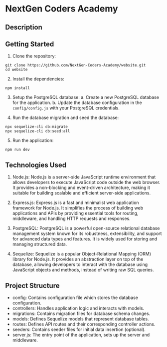 # NextGen Coders Academy

## Description

## Getting Started
1. Clone the repository:
```
git clone https://github.com/NextGen-Coders-Academy/website.git
cd website
```

2. Install the dependencies:
```
npm install
```

3. Setup the PostgreSQL database:
   a. Create a new PostgreSQL database for the application.
   b.  Update the database configuration in the `config/config.js` with your PostgreSQL credentials.

4. Run the database migration and seed the database:
```
npx sequelize-cli db:migrate
npx sequelize-cli db:seed:all
```

5. Run the application:
```
npm run dev
```

## Technologies Used
1. Node.js: Node.js is a server-side JavaScript runtime environment that allows developers to execute JavaScript code outside the web browser. It provides a non-blocking and event-driven architecture, making it suitable for building scalable and efficient server-side applications.

2. Express.js: Express.js is a fast and minimalist web application framework for Node.js. It simplifies the process of building web applications and APIs by providing essential tools for routing, middleware, and handling HTTP requests and responses.

3. PostgreSQL: PostgreSQL is a powerful open-source relational database management system known for its robustness, extensibility, and support for advanced data types and features. It is widely used for storing and managing structured data.

4. Sequelize: Sequelize is a popular Object-Relational Mapping (ORM) library for Node.js. It provides an abstraction layer on top of the database, allowing developers to interact with the database using JavaScript objects and methods, instead of writing raw SQL queries.

## Project Structure
- config: Contains configuration file which stores the database configuration.
- controllers: Handles application logic and interacts with models.
- migrations: Contains migration files for database schema changes.
- models: Defines Sequelize models that represent database tables.
- routes: Defines API routes and their corresponding controller actions.
- seeders: Contains seeder files for initial data insertion (optional).
- server.js: The entry point of the application, sets up the server and middleware.